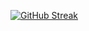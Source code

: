 <a href="https://git.io/streak-stats"><img src="https://streak-stats.demolab.com?user=&theme=merko&hide_border=true&border_radius=5&date_format=M%20j%5B%2C%20Y%5D&card_width=500" alt="GitHub Streak" /></a>
